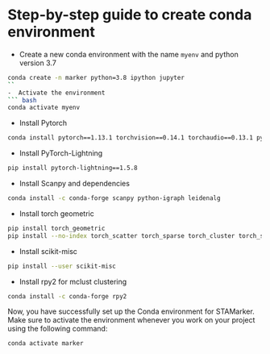 # Step-by-step guide to create conda environment
-  Create a new conda environment with the name `myenv` and python version 3.7
``` bash
conda create -n marker python=3.8 ipython jupyter
``
-  Activate the environment
``` bash
conda activate myenv
```

- Install Pytorch
``` bash
conda install pytorch==1.13.1 torchvision==0.14.1 torchaudio==0.13.1 pytorch-cuda=11.7 -c pytorch -c nvidia
```

- Install PyTorch-Lightning
``` bash
pip install pytorch-lightning==1.5.8
```

- Install Scanpy and dependencies
``` bash
conda install -c conda-forge scanpy python-igraph leidenalg
```

- Install torch geometric
``` bash
pip install torch_geometric
pip install --no-index torch_scatter torch_sparse torch_cluster torch_spline_conv -f https://data.pyg.org/whl/torch-1.13.1+cu117.html
```

- Install scikit-misc
``` bash
pip install --user scikit-misc
```
- Install rpy2 for mclust clustering

``` bash
conda install -c conda-forge rpy2
```
Now, you have successfully set up the Conda environment for STAMarker.
Make sure to activate the environment whenever you work on your project using the following command:
```
conda activate marker
```
